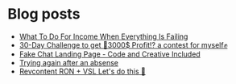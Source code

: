 # Blog posts
<!-- BLOG-POST-LIST:START -->
- [What To Do For Income When Everything Is Failing](https://afflift.com/f/threads/what-to-do-for-income-when-everything-is-failing.9955/)
- [30-Day Challenge to get 🎯3000$ Profit⁉ a contest for myself✊](https://afflift.com/f/threads/30-day-challenge-to-get-%F0%9F%8E%AF3000-profit%E2%81%89-a-contest-for-myself%E2%9C%8A.9419/)
- [Fake Chat Landing Page - Code and Creative Included](https://afflift.com/f/threads/fake-chat-landing-page-code-and-creative-included.3884/)
- [Trying again after an absense](https://afflift.com/f/threads/trying-again-after-an-absense.9781/)
- [Revcontent RON + VSL Let&#39;s do this 🚀](https://afflift.com/f/threads/revcontent-ron-vsl-lets-do-this-%F0%9F%9A%80.9662/)
<!-- BLOG-POST-LIST:END -->
